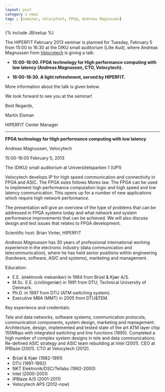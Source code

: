 ```yaml
---
layout: post
category : news
tags : [seminar, Velocytech, FPGA, Andreas Magnussen]
---
```

{% include JB/setup %}

The HIPERFIT February 2013 seminar is planned for Tuesday, February 5
from 15:00 to 16:30 at the DIKU small auditorium (Lille Aud), where
Andreas Magnussen from [Velocytech](http://www.velocytech.com/) is
giving a talk:

- __15:00-16:00. FPGA technology for High performance computing with low
  latency (Andreas Magnussen, CTO, Velocytech).__

- __16:00-16:30. A light refreshment, served by HIPERFIT.__

More information about the talk is given below.

We look forward to see you at the seminar!

Best Regards,

Martin Elsman

HIPERFIT Center Manager

---

__FPGA technology for High performance computing with low latency__

Andreas Magnussen, Velocytech

15:00-16:00 February 5, 2013

The (DIKU) small auditorium at Universitetsparken 1 (UP1)

Velocytech develops IP for high speed communication and connectivity
in FPGA and ASIC. The FPGA sizes follows Mores law. The FPGA can be
used to implement high performance computation logic and high speed
and low latency communication. This opens up for a number of new
applications which require high network performance.

The presentation will give an overview of the type of problems that
can be addressed in FPGA systems today and what network and system
performance improvements that can be achieved. We will also discuss
design and test issues that relates to FPGA development.

Scientific host: Brian Vinter, HIPERFIT

*Andreas Magnussen* has 30 years of professional international
working experience in the electronic industry (data communication and
telecommunication), where he has held senior positions within
engineering (hardware, software, ASIC and systems), marketing and
management.
 
Education:

* E.E. (elektronik mekaniker) in 1984 from Brüel & Kjær A/S.
* M.Sc. E.E. (civilingeniør) in 1991 from DTU, Technical University of Denmark.
* Ph.D. in 1997 from DTU (ATM switching system).
* Executive MBA (MMT) in 2005 from DTU&TEM.

Key experience and credentials: 

Tele and data networks, software systems, communication protocols,
communication components, system design, marketing and
management. Architecture, design, implemented and tested state of the
art ATM layer chip 155Mbps with integrated switching and line
functions (1995). Completed a high number of complex system designs in
tele and data communications. Re-defined ASIC strategy and ASIC team
rebuilding at Intel (2001). CEO at IPBlaze (2001). CTO at Velocytech
(2012).

* Brüel & Kjær (1982-1991)
* DTU (1991-1992)
* NKT Elektronik/DSC/Tellabs (1992-2000)
* Intel (2000-2001)
* IPBlaze A/S (2001-2011)
* Velocytech APS (2012-now)
